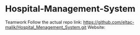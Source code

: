 # Hospital-Management-System

Teamwork
Follow the actual repo link: https://github.com/eltac-malik/Hospital_Menagement_System.git
Website: